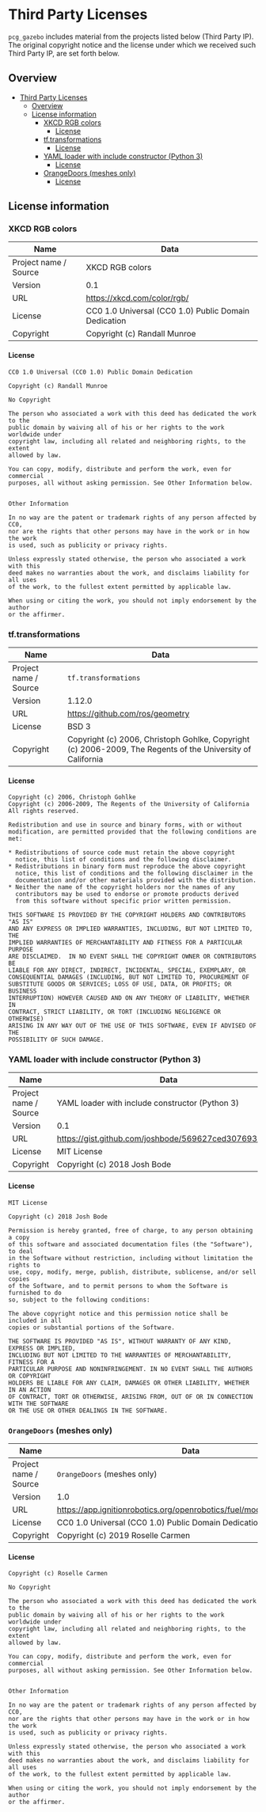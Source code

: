 # Third Party Licenses

`pcg_gazebo` includes material from the projects listed below (Third Party
IP). The original copyright notice and the license under which we received
such Third Party IP, are set forth below.

## Overview

- [Third Party Licenses](#third-party-licenses)
  - [Overview](#overview)
  - [License information](#license-information)
    - [XKCD RGB colors](#xkcd-rgb-colors)
      - [License](#license)
    - [tf.transformations](#tftransformations)
      - [License](#license-1)
    - [YAML loader with include constructor (Python 3)](#yaml-loader-with-include-constructor-python-3)
      - [License](#license-2)
    - [OrangeDoors (meshes only)](#orangedoors-meshes-only)
      - [License](#license-3)

## <a name="license-information">License information</a>

### <a name="xkcd-rgb-colors">XKCD RGB colors</a>

| Name | Data |
| --- | --- |
| Project name / Source | XKCD RGB colors |
| Version | 0.1 |
| URL | https://xkcd.com/color/rgb/ |
| License | CC0 1.0 Universal (CC0 1.0) Public Domain Dedication |
| Copyright | Copyright (c) Randall Munroe |

#### License

```
CC0 1.0 Universal (CC0 1.0) Public Domain Dedication 

Copyright (c) Randall Munroe

No Copyright

The person who associated a work with this deed has dedicated the work to the 
public domain by waiving all of his or her rights to the work worldwide under 
copyright law, including all related and neighboring rights, to the extent 
allowed by law.

You can copy, modify, distribute and perform the work, even for commercial 
purposes, all without asking permission. See Other Information below.


Other Information

In no way are the patent or trademark rights of any person affected by CC0, 
nor are the rights that other persons may have in the work or in how the work 
is used, such as publicity or privacy rights.

Unless expressly stated otherwise, the person who associated a work with this 
deed makes no warranties about the work, and disclaims liability for all uses 
of the work, to the fullest extent permitted by applicable law.

When using or citing the work, you should not imply endorsement by the author 
or the affirmer.
```

### <a name="tftransformations">tf.transformations</a>

| Name | Data |
| --- | --- |
| Project name / Source | `tf.transformations` |
| Version | 1.12.0 |
| URL | https://github.com/ros/geometry |
| License | BSD 3 |
| Copyright | Copyright (c) 2006, Christoph Gohlke, Copyright (c) 2006-2009, The Regents of the University of California |

#### License

```
Copyright (c) 2006, Christoph Gohlke
Copyright (c) 2006-2009, The Regents of the University of California
All rights reserved.

Redistribution and use in source and binary forms, with or without
modification, are permitted provided that the following conditions are met:

* Redistributions of source code must retain the above copyright
  notice, this list of conditions and the following disclaimer.
* Redistributions in binary form must reproduce the above copyright
  notice, this list of conditions and the following disclaimer in the
  documentation and/or other materials provided with the distribution.
* Neither the name of the copyright holders nor the names of any
  contributors may be used to endorse or promote products derived
  from this software without specific prior written permission.

THIS SOFTWARE IS PROVIDED BY THE COPYRIGHT HOLDERS AND CONTRIBUTORS "AS IS"
AND ANY EXPRESS OR IMPLIED WARRANTIES, INCLUDING, BUT NOT LIMITED TO, THE
IMPLIED WARRANTIES OF MERCHANTABILITY AND FITNESS FOR A PARTICULAR PURPOSE
ARE DISCLAIMED.  IN NO EVENT SHALL THE COPYRIGHT OWNER OR CONTRIBUTORS BE
LIABLE FOR ANY DIRECT, INDIRECT, INCIDENTAL, SPECIAL, EXEMPLARY, OR
CONSEQUENTIAL DAMAGES (INCLUDING, BUT NOT LIMITED TO, PROCUREMENT OF
SUBSTITUTE GOODS OR SERVICES; LOSS OF USE, DATA, OR PROFITS; OR BUSINESS
INTERRUPTION) HOWEVER CAUSED AND ON ANY THEORY OF LIABILITY, WHETHER IN
CONTRACT, STRICT LIABILITY, OR TORT (INCLUDING NEGLIGENCE OR OTHERWISE)
ARISING IN ANY WAY OUT OF THE USE OF THIS SOFTWARE, EVEN IF ADVISED OF THE
POSSIBILITY OF SUCH DAMAGE.
```

### <a name="yaml-loader-with-include-constructor-python-3">YAML loader with include constructor (Python 3)</a>

| Name | Data |
| --- | --- |
| Project name / Source | YAML loader with include constructor (Python 3) |
| Version | 0.1 |
| URL | https://gist.github.com/joshbode/569627ced3076931b02f |
| License | MIT License |
| Copyright | Copyright (c) 2018 Josh Bode |

#### License

```
MIT License

Copyright (c) 2018 Josh Bode

Permission is hereby granted, free of charge, to any person obtaining a copy 
of this software and associated documentation files (the "Software"), to deal 
in the Software without restriction, including without limitation the rights to 
use, copy, modify, merge, publish, distribute, sublicense, and/or sell copies 
of the Software, and to permit persons to whom the Software is furnished to do 
so, subject to the following conditions:

The above copyright notice and this permission notice shall be included in all 
copies or substantial portions of the Software.

THE SOFTWARE IS PROVIDED "AS IS", WITHOUT WARRANTY OF ANY KIND, EXPRESS OR IMPLIED, 
INCLUDING BUT NOT LIMITED TO THE WARRANTIES OF MERCHANTABILITY, FITNESS FOR A 
PARTICULAR PURPOSE AND NONINFRINGEMENT. IN NO EVENT SHALL THE AUTHORS OR COPYRIGHT 
HOLDERS BE LIABLE FOR ANY CLAIM, DAMAGES OR OTHER LIABILITY, WHETHER IN AN ACTION 
OF CONTRACT, TORT OR OTHERWISE, ARISING FROM, OUT OF OR IN CONNECTION WITH THE SOFTWARE 
OR THE USE OR OTHER DEALINGS IN THE SOFTWARE.
```

### <a name="orangedoors-meshes-only">`OrangeDoors` (meshes only)</a>

| Name | Data |
| --- | --- |
| Project name / Source | `OrangeDoors` (meshes only) |
| Version | 1.0 |
| URL | https://app.ignitionrobotics.org/openrobotics/fuel/models/OrangeDoors |
| License | CC0 1.0 Universal (CC0 1.0) Public Domain Dedication |
| Copyright | Copyright (c) 2019 Roselle Carmen |

#### License

```
Copyright (c) Roselle Carmen

No Copyright

The person who associated a work with this deed has dedicated the work to the 
public domain by waiving all of his or her rights to the work worldwide under 
copyright law, including all related and neighboring rights, to the extent 
allowed by law.

You can copy, modify, distribute and perform the work, even for commercial 
purposes, all without asking permission. See Other Information below.


Other Information

In no way are the patent or trademark rights of any person affected by CC0, 
nor are the rights that other persons may have in the work or in how the work 
is used, such as publicity or privacy rights.

Unless expressly stated otherwise, the person who associated a work with this 
deed makes no warranties about the work, and disclaims liability for all uses 
of the work, to the fullest extent permitted by applicable law.

When using or citing the work, you should not imply endorsement by the author 
or the affirmer.
```